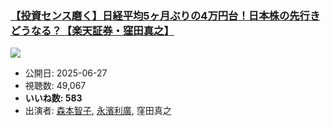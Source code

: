 ### [【投資センス磨く】日経平均5ヶ月ぶりの4万円台！日本株の先行きどうなる？【楽天証券・窪田真之】](https://www.youtube.com/watch?v=F6F12LBWZZU)
[![](https://img.youtube.com/vi/F6F12LBWZZU/sddefault.jpg)](https://www.youtube.com/watch?v=F6F12LBWZZU)
-   公開日: 2025-06-27
-   視聴数: 49,067
-   **いいね数: 583**
-   出演者: [森本智子](/rehacq_fan/people/森本智子 "wikilink"), [永濱利廣](/rehacq_fan/people/永濱利廣 "wikilink"), 窪田真之
